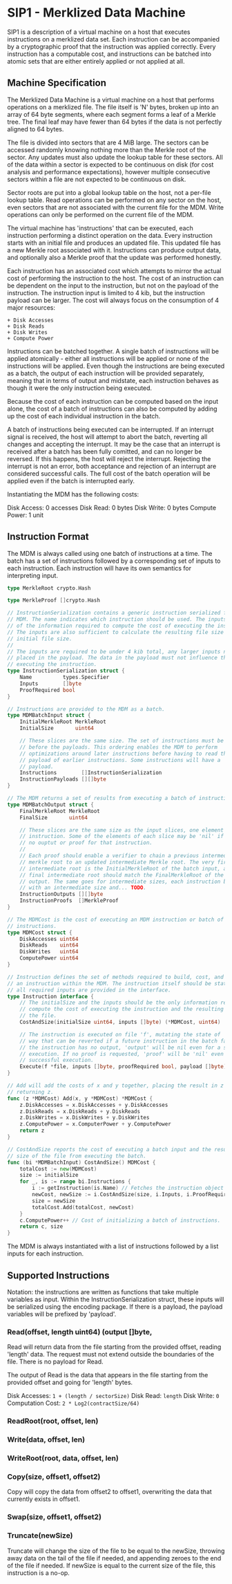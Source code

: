 # SIP1 - Merklized Data Machine

SIP1 is a description of a virtual machine on a host that executes instructions
on a merklized data set. Each instruction can be accompanied by a cryptographic
proof that the instruction was applied correctly. Every instruction has a
computable cost, and instructions can be batched into atomic sets that are
either entirely applied or not applied at all.

## Machine Specification

The Merklized Data Machine is a virtual machine on a host that performs
operations on a merklized file. The file itself is 'N' bytes, broken up
into an array of 64 byte segments, where each segment forms a leaf of a Merkle
tree. The final leaf may have fewer than 64 bytes if the data is not perfectly
aligned to 64 bytes.

The file is divided into sectors that are 4 MiB large. The sectors can be
accessed randomly knowing nothing more than the Merkle root of the sector. Any
updates must also update the lookup table for these sectors. All of the data
within a sector is expected to be continuous on disk (for cost analysis and
performance expectations), however multiple consecutive sectors within a file
are not expected to be continuous on disk.

Sector roots are put into a global lookup table on the host, not a per-file
lookup table. Read operations can be performed on any sector on the host, even
sectors that are not associated with the current file for the MDM. Write
operations can only be performed on the current file of the MDM.

The virtual machine has 'instructions' that can be executed, each instruction
performing a distinct operation on the data. Every instruction starts with an
initial file and produces an updated file. This updated file has a new
Merkle root associated with it. Instructions can produce output data, and
optionally also a Merkle proof that the update was performed honestly.

Each instruction has an associated cost which attempts to mirror the actual cost
of performing the instruction to the host. The cost of an instruction can be
dependent on the input to the instruction, but not on the payload of the
instruction. The instruction input is limited to 4 kib, but the instruction
payload can be larger. The cost will always focus on the consumption of 4 major
resources:

	+ Disk Accesses
	+ Disk Reads
	+ Disk Writes
	+ Compute Power

Instructions can be batched together. A single batch of instructions will be
applied atomically - either all instructions will be applied or none of the
instructions will be applied. Even though the instructions are being executed as
a batch, the output of each instruction will be provided separately, meaning
that in terms of output and midstate, each instruction behaves as though it were
the only instruction being executed.

Because the cost of each instruction can be computed based on the input alone,
the cost of a batch of instructions can also be computed by adding up the cost
of each individual instruction in the batch.

A batch of instructions being executed can be interrupted. If an interrupt
signal is received, the host will attempt to abort the batch, reverting all
changes and accepting the interrupt. It may be the case that an interrupt is
received after a batch has been fully comitted, and can no longer be reversed.
If this happens, the host will reject the interrupt. Rejecting the interrupt is
not an error, both acceptance and rejection of an interrupt are considered
successful calls. The full cost of the batch operation will be applied even if
the batch is interrupted early.

Instantiating the MDM has the following costs:

Disk Access:   0 accesses
Disk Read:     0 bytes
Disk Write:    0 bytes
Compute Power: 1 unit

## Instruction Format

The MDM is always called using one batch of instructions at a time. The batch
has a set of instructions followed by a corresponding set of inputs to each
instruction. Each instruction will have its own semantics for interpreting
input.

```go
type MerkleRoot crypto.Hash

type MerkleProof []crypto.Hash

// InstructionSerialization contains a generic instruction serialized for the
// MDM. The name indicates which instruction should be used. The inputs are all
// of the information required to compute the cost of executing the instruction.
// The inputs are also sufficient to calculate the resulting file size given the
// initial file size.
//
// The inputs are required to be under 4 kib total, any larger inputs need to be
// placed in the payload. The data in the payload must not influence the cost of
// executing the instruction.
type InstructionSerialization struct {
	Name          types.Specifier
	Inputs        []byte
	ProofRequired bool
}

// Instructions are provided to the MDM as a batch.
type MDMBatchInput struct {
	InitialMerkleRoot MerkleRoot
	InitialSize       uint64

	// These slices are the same size. The set of instructions must be provided
	// before the payloads. This ordering enables the MDM to perform
	// optimizations around later instructions before having to read the entire
	// payload of earlier instructions. Some instructions will have a 'nil'
	// payload.
	Instructions        []InstructionSerialization
	InstructionPayloads [][]byte
}

// The MDM returns a set of results from executing a batch of instructions.
type MDMBatchOutput struct {
	FinalMerkleRoot MerkleRoot
	FinalSize       uint64

	// These slices are the same size as the input slices, one element per
	// instruction. Some of the elements of each slice may be 'nil' if there is
	// no ouptut or proof for that instruction.
	//
	// Each proof should enable a verifier to chain a previous intermediate
	// merkle root to an updated intermediate Merkle root. The very first
	// intermediate root is the InitialMerkleRoot of the batch input, and the
	// final intermediate root should match the FinalMerkleRoot of the batch
	// output. The same goes for intermediate sizes, each instruction begins
	// with an intermediate size and... TODO.
	InstructionOutputs [][]byte
	InstructionProofs  []MerkleProof
}

// The MDMCost is the cost of executing an MDM instruction or batch of
// instructions.
type MDMCost struct {
	DiskAccesses uint64
	DiskReads    uint64
	DiskWrites   uint64
	ComputePower uint64
}

// Instruction defines the set of methods required to build, cost, and execute
// an instruction within the MDM. The instruction itself should be stateless,
// all required inputs are provided in the interface.
type Instruction interface {
	// The initialSize and the inputs should be the only information required to
	// compute the cost of executing the instruction and the resulting size of
	// the file.
	CostAndSize(initialSize uint64, inputs []byte) (*MDMCost, uint64)

	// The instruction is executed on file 'f', mutating the state of 'f' in a
	// way that can be reverted if a future instruction in the batch fails. If
	// the instruction has no output, 'output' will be nil even for a successful
	// execution. If no proof is requested, 'proof' will be 'nil' even for a
	// successful execution.
	Execute(f *file, inputs []byte, proofRequired bool, payload []byte) (output []byte, proof []byte, err error)
}

// Add will add the costs of x and y together, placing the result in z and
// returning z.
func (z *MDMCost) Add(x, y *MDMCost) *MDMCost {
	z.DiskAccesses = x.DiskAccesses + y.DiskAccesses
	z.DiskReads = x.DiskReads + y.DiskReads
	z.DiskWrites = x.DiskWrites + y.DiskWrites
	z.ComputePower = x.ComputerPower + y.ComputePower
	return z
}

// CostAndSize reports the cost of executing a batch input and the resulting
// size of the file from executing the batch.
func (bi *MDMBatchInput) CostAndSize() MDMCost {
	totalCost := new(MDMCost)
	size := initialSize
	for _, is := range bi.Instructions {
		i := getInstruction(is.Name) // Fetches the instruction object associated with the instruction name.
		newCost, newSize := i.CostAndSize(size, i.Inputs, i.ProofRequired)
		size = newSize
		totalCost.Add(totalCost, newCost)
	}
	c.ComputePower++ // Cost of initializing a batch of instructions.
	return c, size
}
```

The MDM is always instantiated with a list of instructions followed by a list
inputs for each instruction.

## Supported Instructions

Notation: the instructions are written as functions that take multiple variables
as input. Within the InstructionSerialization struct, these inputs will be
serialized using the encoding package. If there is a payload, the payload
variables will be prefixed by 'payload'.

### Read(offset, length uint64) (output []byte, 

Read will return data from the file starting from the provided offset, reading
'length' data. The request must not extend outside the boundaries of the file.
There is no payload for Read.

The output of Read is the data that appears in the file starting from the
provided offset and going for 'length' bytes.

Disk Accesses: `1 + (length / sectorSize)`
Disk Read: `length`
Disk Write: `0`
Computation Cost: `2 * Log2(contractSize/64)`

### ReadRoot(root, offset, len)

### Write(data, offset, len)

### WriteRoot(root, data, offset, len)

### Copy(size, offset1, offset2)

Copy will copy the data from offset2 to offset1, overwriting the data that
currently exists in offset1.

### Swap(size, offset1, offset2)

### Truncate(newSize)

Truncate will change the size of the file to be equal to the newSize, throwing
away data on the tail of the file if needed, and appending zeroes to the end of
the file if needed. If newSize is equal to the current size of the file, this
instruction is a no-op.
